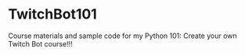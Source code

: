 # TwitchBot101
Course materials and sample code for my Python 101: Create your own Twitch Bot course!!!
